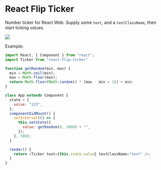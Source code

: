 # React Flip Ticker

Number ticker for React Web. Supply some `text`, and a `textClassName`, then start ticking values.

![](./TickerTicker.gif)

Example:

```js
import React, { Component } from "react";
import Ticker from "react-flip-ticker"

function getRandom(min, max) {
  min = Math.ceil(min);
  max = Math.floor(max);
  return Math.floor(Math.random() * (max - min + 1)) + min;
}

class App extends Component {
  state = {
    value: "123",
  };
  componentDidMount() {
    setInterval(() => {
      this.setState({
        value: getRandom(0, 1000) + "",
      });
    }, 500);
  }

  render() {
    return <Ticker text={this.state.value} textClassName="text" />;
  }
}
```
